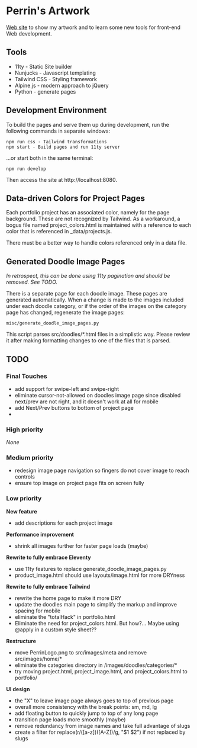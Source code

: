 # Perrin's Artwork

[Web site](https://psamuels00.github.io/artwork/)
to show my artwork and to learn some new tools for front-end Web development.


## Tools

- 11ty - Static Site builder
- Nunjucks - Javascript templating
- Tailwind CSS - Styling framework
- Alpine.js - modern approach to jQuery
- Python - generate pages


## Development Environment

To build the pages and serve them up during development, run the following commands in separate windows:

    npm run css - Tailwind transformations
    npm start - Build pages and run 11ty server

...or start both in the same terminal:

    npm run develop

Then access the site at http://localhost:8080.


## Data-driven Colors for Project Pages

Each portfolio project has an associated color, namely for the page background.
These are not recognized by Tailwind.  As a workaround, a bogus file named
project_colors.html is maintained with a reference to each color that is
referenced in _data/projects.js.

There must be a better way to handle colors referenced only in a data file.


## Generated Doodle Image Pages

_In retrospect, this can be done using 11ty pagination and should be removed.  See TODO._

There is a separate page for each doodle image.  These pages are generated automatically.
When a change is made to the images included under each doodle category, or if the order
of the images on the category page has changed, regenerate the image pages:

    misc/generate_doodle_image_pages.py

This script parses src/doodles/\*.html files in a simplistic way.  Please review it
after making formatting changes to one of the files that is parsed.


## TODO

### Final Touches
- add support for swipe-left and swipe-right
- eliminate cursor-not-allowed on doodles image page since disabled next/prev
  are not right, and it doesn't work at all for mobile
- add Next/Prev buttons to bottom of project page
- <div class="h-[calc(100%-144px)]">

### High priority
_None_

### Medium priority
- redesign image page navigation so fingers do not cover image to reach controls
- ensure top image on project page fits on screen fully

### Low priority

**New feature**
- add descriptions for each project image

**Performance improvement**
- shrink all images further for faster page loads (maybe)

**Rewrite to fully embrace Eleventy**
- use 11ty features to replace generate_doodle_image_pages.py
- product_image.html should use layouts/image.html for more DRYness

**Rewrite to fully embrace Tailwind**
- rewrite the home page to make it more DRY
- update the doodles main page to simplify the markup and improve spacing for mobile
- eliminate the "totalHack" in portfolio.html
- Eliminate the need for project_colors.html.
  But how?... Maybe using @apply in a custom style sheet??

**Restructure**
- move PerrinLogo.png to src/images/meta and remove src/images/home/*
- eliminate the categories directory in /images/doodles/categories/*
- try moving project.html, project_image.html, and project_colors.html to portfolio/

**UI design**
- the "X" to leave image page always goes to top of previous page
- overall more consistency with the break points: sm, md, lg
- add floating button to quickly jump to top of any long page
- transition page loads more smoothly (maybe)
- remove redundancy from image names and take full advantage of slugs
- create a filter for replace(r/([a-z])([A-Z])/g, "$1 $2") if not replaced by slugs

